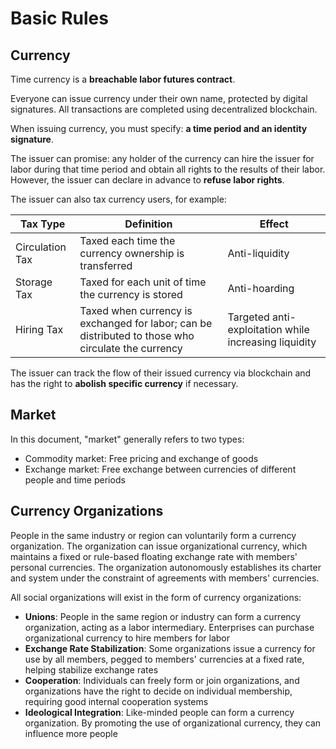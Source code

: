 # Basic Rules
## Currency

Time currency is a **breachable labor futures contract**.

Everyone can issue currency under their own name, protected by digital signatures. All transactions are completed using decentralized blockchain.

When issuing currency, you must specify: **a time period and an identity signature**.

The issuer can promise: any holder of the currency can hire the issuer for labor during that time period and obtain all rights to the results of their labor. However, the issuer can declare in advance to **refuse labor rights**.

The issuer can also tax currency users, for example:

| Tax Type      | Definition                                              | Effect                        |
|--------------|---------------------------------------------------------|-------------------------------|
| Circulation Tax | Taxed each time the currency ownership is transferred | Anti-liquidity                |
| Storage Tax     | Taxed for each unit of time the currency is stored    | Anti-hoarding                 |
| Hiring Tax      | Taxed when currency is exchanged for labor; can be distributed to those who circulate the currency | Targeted anti-exploitation while increasing liquidity |

The issuer can track the flow of their issued currency via blockchain and has the right to **abolish specific currency** if necessary.

## Market

In this document, "market" generally refers to two types:

- Commodity market: Free pricing and exchange of goods
- Exchange market: Free exchange between currencies of different people and time periods

## Currency Organizations

People in the same industry or region can voluntarily form a currency organization. The organization can issue organizational currency, which maintains a fixed or rule-based floating exchange rate with members' personal currencies. The organization autonomously establishes its charter and system under the constraint of agreements with members' currencies.

All social organizations will exist in the form of currency organizations:

- **Unions**: People in the same region or industry can form a currency organization, acting as a labor intermediary. Enterprises can purchase organizational currency to hire members for labor
- **Exchange Rate Stabilization**: Some organizations issue a currency for use by all members, pegged to members' currencies at a fixed rate, helping stabilize exchange rates
- **Cooperation**: Individuals can freely form or join organizations, and organizations have the right to decide on individual membership, requiring good internal cooperation systems
- **Ideological Integration**: Like-minded people can form a currency organization. By promoting the use of organizational currency, they can influence more people
